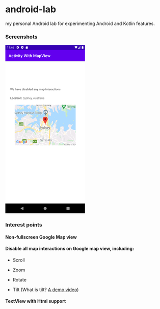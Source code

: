 # android-lab

my personal Android lab for experimenting Android and Kotlin features.

### Screenshots

<img src="images/screenshot_map.png" alt="screenshot_map" width="250"/>

### Interest points

#### Non-fullscreen Google Map view

#### Disable all map interactions on Google map view, including:

- Scroll

- Zoom

- Rotate

- Tilt (What is tilt? [A demo video](https://www.youtube.com/watch?v=7nWf0WhJom8))

#### TextView with Html support


